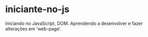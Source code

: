 # iniciante-no-js
 Iniciando no JavaScript, DOM. Aprendendo a desenvolver e fazer alterações em 'web-page'. 
